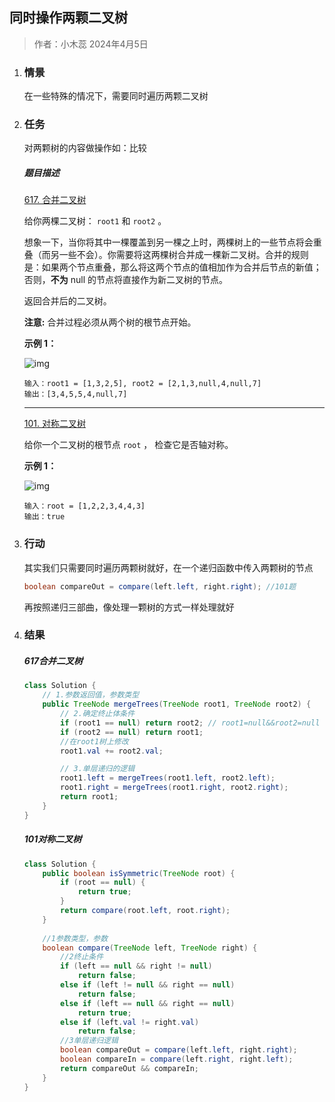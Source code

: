 ## 同时操作两颗二叉树

> 作者：小木蕊 2024年4月5日

1. ### 情景

   在一些特殊的情况下，需要同时遍历两颗二叉树

2. ### 任务

   对两颗树的内容做操作如：比较

   ##### 题目描述

   [617. 合并二叉树](https://leetcode.cn/problems/merge-two-binary-trees/)

   给你两棵二叉树： `root1` 和 `root2` 。

   想象一下，当你将其中一棵覆盖到另一棵之上时，两棵树上的一些节点将会重叠（而另一些不会）。你需要将这两棵树合并成一棵新二叉树。合并的规则是：如果两个节点重叠，那么将这两个节点的值相加作为合并后节点的新值；否则，**不为** null 的节点将直接作为新二叉树的节点。

   返回合并后的二叉树。

   **注意:** 合并过程必须从两个树的根节点开始。

    

   **示例 1：**

   ![img](https://s2.loli.net/2024/04/05/xwAZHVy4evTrDI2.jpg)

   ```
   输入：root1 = [1,3,2,5], root2 = [2,1,3,null,4,null,7]
   输出：[3,4,5,5,4,null,7]
   ```

   ***

   [101. 对称二叉树](https://leetcode.cn/problems/symmetric-tree/)

   给你一个二叉树的根节点 `root` ， 检查它是否轴对称。

    

   **示例 1：**

   ![img](https://s2.loli.net/2024/04/05/CNQmS3btZ576TKV.png)

   ```
   输入：root = [1,2,2,3,4,4,3]
   输出：true
   ```

3. ### 行动

   其实我们只需要同时遍历两颗树就好，在一个递归函数中传入两颗树的节点

   ~~~java
   boolean compareOut = compare(left.left, right.right); //101题
   ~~~

   再按照递归三部曲，像处理一颗树的方式一样处理就好

4. ### 结果

   ##### 617合并二叉树

   ~~~java
   class Solution {
       // 1.参数返回值，参数类型
       public TreeNode mergeTrees(TreeNode root1, TreeNode root2) {
           // 2.确定终止体条件
           if (root1 == null) return root2; // root1=null&&root2=null 包含在内
           if (root2 == null) return root1;
           //在root1树上修改
           root1.val += root2.val;
   
           // 3.单层递归的逻辑 
           root1.left = mergeTrees(root1.left, root2.left);
           root1.right = mergeTrees(root1.right, root2.right);
           return root1;
       }
   }
   ~~~

   

   ##### 101对称二叉树

   ~~~java
   class Solution {
       public boolean isSymmetric(TreeNode root) {
           if (root == null) {
               return true;
           }
           return compare(root.left, root.right);
       }
       
       //1参数类型，参数
       boolean compare(TreeNode left, TreeNode right) {
           //2终止条件
           if (left == null && right != null)
               return false;
           else if (left != null && right == null)
               return false;
           else if (left == null && right == null)
               return true;
           else if (left.val != right.val)
               return false;
           //3单层递归逻辑
           boolean compareOut = compare(left.left, right.right);
           boolean compareIn = compare(left.right, right.left);
           return compareOut && compareIn;
       }
   }
   ~~~

   